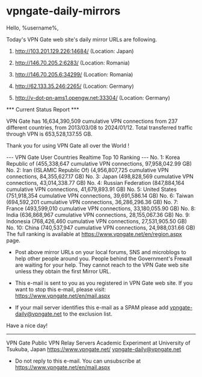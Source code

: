 # vpngate-daily-mirrors

Hello, %username%,

Today's VPN Gate web site's daily mirror URLs are following.

1. http://103.201.129.226:14684/
   (Location: Japan)

2. http://146.70.205.2:6283/
   (Location: Romania)

3. http://146.70.205.6:34299/
   (Location: Romania)

4. http://62.133.35.246:2265/
   (Location: Germany)

5. http://v-dot-pn-ams1.opengw.net:33304/
   (Location: Germany)


*** Current Status Report ***

VPN Gate has 16,634,390,509 cumulative VPN connections from 237 different countries, from 2013/03/08 to 2024/01/12.
Total transferred traffic through VPN is 653,528,137.55 GB.

Thank you for using VPN Gate all over the World !


--- VPN Gate User Countries Realtime Top 10 Ranking ---
No. 1: Korea Republic of (455,338,647 cumulative VPN connections, 97,958,042.99 GB)
No. 2: Iran (ISLAMIC Republic Of) (4,956,807,725 cumulative VPN connections, 84,355,627.17 GB)
No. 3: Japan (498,828,569 cumulative VPN connections, 43,014,338.77 GB)
No. 4: Russian Federation (847,884,164 cumulative VPN connections, 41,679,893.91 GB)
No. 5: United States (751,918,354 cumulative VPN connections, 39,691,586.14 GB)
No. 6: Taiwan (694,592,201 cumulative VPN connections, 36,286,296.36 GB)
No. 7: France (493,599,010 cumulative VPN connections, 33,180,055.90 GB)
No. 8: India (636,868,967 cumulative VPN connections, 28,155,067.36 GB)
No. 9: Indonesia (768,426,460 cumulative VPN connections, 27,531,905.50 GB)
No. 10: China (740,537,947 cumulative VPN connections, 24,988,031.66 GB)
The full ranking is available at https://www.vpngate.net/en/region.aspx page.


* Post above mirror URLs on your local forums, SNS and microblogs
  to help other people around you.
  People behind the Government's Frewall are waiting for your help.
  They cannot reach to the VPN Gate web site
  unless they obtain the first Mirror URL.

* This e-mail is sent to you as you registered in VPN Gate web site.
  If you want to stop this e-mail, please visit:
  https://www.vpngate.net/en/mail.aspx

* If your mail server identifies this e-mail as a SPAM
  please add vpngate-daily@vpngate.net to the exclusion list.

Have a nice day!

------------------------------------------------------
VPN Gate Public VPN Relay Servers
Academic Experiment at University of Tsukuba, Japan
https://www.vpngate.net/
vpngate-daily@vpngate.net
* Do not reply to this e-mail.
  You can unsubscribe at https://www.vpngate.net/en/mail.aspx


